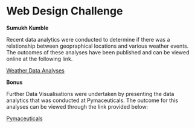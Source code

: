 # Web Design Challenge

**Sumukh Kumble**

Recent data analytics were conducted to determine if there was a relationship between geopraphical locations and various weather events. The outcomes of these analyses have been published and can be viewed online at the following link.

[Weather Data Analyses](https://skumble27.github.io/Web-Design-Challenge/WebVisualizations/index.html)

**Bonus**

Further Data Visualisations were undertaken by presenting the data analytics that was conducted at Pymaceuticals. The outcome for this analyses can be viewed through the link provided below:

[Pymaceuticals](https://skumble27.github.io/Web-Design-Challenge/WebVisualizations/bonus.html)

